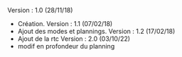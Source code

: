 Version : 1.0 (28/11/18)
- Création.
Version : 1.1 (07/02/18)
- Ajout des modes et plannings.
Version : 1.2 (17/02/18)
- Ajout de la rtc
Version : 2.0 (03/10/22)
- modif en profondeur du planning

